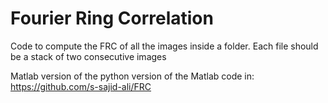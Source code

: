 # Fourier Ring Correlation
Code to compute the FRC of all the images inside a folder. Each file should be a stack of two consecutive images

Matlab version of the python version of the Matlab code in:
https://github.com/s-sajid-ali/FRC 
